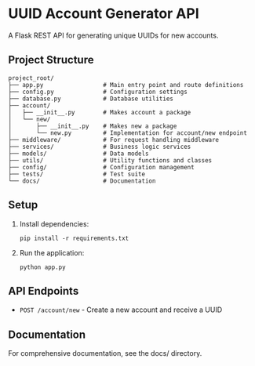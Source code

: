 # UUID Account Generator API

A Flask REST API for generating unique UUIDs for new accounts.

## Project Structure

```
project_root/
├── app.py                 # Main entry point and route definitions
├── config.py              # Configuration settings
├── database.py            # Database utilities
├── account/
│   ├── __init__.py        # Makes account a package
│   └── new/
│       ├── __init__.py    # Makes new a package
│       └── new.py         # Implementation for account/new endpoint
├── middleware/            # For request handling middleware
├── services/              # Business logic services
├── models/                # Data models
├── utils/                 # Utility functions and classes
├── config/                # Configuration management
├── tests/                 # Test suite
└── docs/                  # Documentation
```

## Setup

1. Install dependencies:
   ```
   pip install -r requirements.txt
   ```

2. Run the application:
   ```
   python app.py
   ```

## API Endpoints

- `POST /account/new` - Create a new account and receive a UUID

## Documentation

For comprehensive documentation, see the docs/ directory.
